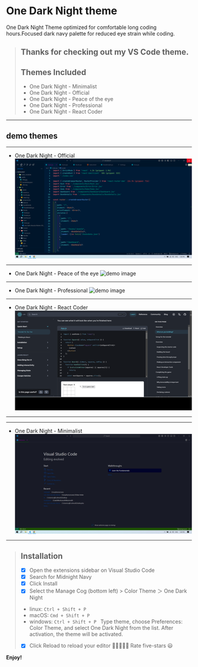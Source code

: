 # One Dark Night theme

One Dark Night Theme optimized for comfortable long coding hours.Focused dark navy palette for reduced eye strain while coding.


>
> ## Thanks for checking out my VS Code theme.
> ## Themes Included
> 
> * One Dark Night - Minimalist
> * One Dark Night - Official
> * One Dark Night - Peace of the eye
> * One Dark Night - Professional
> * One Dark Night - React Coder
>

__________________________________

## demo themes

__________________________________
- One Dark Night - Official
![demo image](image/official.gif)
__________________________________
- One Dark Night - Peace of the eye
![demo image](image/themesOne.gif)
__________________________________
- One Dark Night - Professional
![demo image](image/themesTwo.gif)

__________________________________
- One Dark Night - React Coder
![demo image](./image/reactJs.gif)
__________________________________

__________________________________
- One Dark Night - Minimalist
![demo image](./image/minimalist.gif)

__________________________________

> ## Installation
> - [x] Open the extensions sidebar on Visual Studio Code
> - [x] Search for Midnight Navy 
> - [x] Click Install
> - [x] Select the Manage Cog (bottom left) > Color Theme ＞ One Dark Night
> - linux: `Ctrl + Shift + P `
> - macOS: `Cmd + Shift + P `
> - windows: `Ctrl + Shift + P ` 
Type theme, choose Preferences: Color Theme, and select One Dark Night from the list. After activation, the theme will be activated.
> - [x] Click Reload to reload your editor
🌟🌟🌟🌟🌟 Rate five-stars 😃



**Enjoy!**
